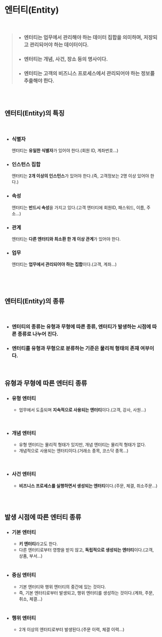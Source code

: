 # **엔터티(Entity)**

<br>

>* ### 엔터티는 업무에서 관리해야 하는 데이터 집합을 의미하며, 저장되고 관리되어야 하는 데이터이다.
>* ### 엔터티는 **개념, 사건, 장소 등의 명사**이다.
>* ### 엔터티는 고객의 비즈니스 프로세스에서 관리되어야 하는 정보를 추출해야 한다.

<br><br>

## **엔터티(Entity)의 특징**

<br>


* ### **식별자**
  엔터티는 **유일한 식별자**가 있어야 한다.(회원 ID, 계좌번호...)  

* ### **인스턴스 집합**
  엔터티는 **2개 이상의 인스턴스**가 있어야 한다.(즉, 고객정보는 2명 이상 있어야 한다.)  

* ### **속성**
  엔터티는 **반드시 속성**을 가지고 있다.(고객 엔터티에 회원ID, 패스워드, 이름, 주소...)  
* ### **관계**
  엔터티는 **다른 엔터티와 최소환 한 개 이상 관계**가 있어야 한다.  
* ### **업무**
  엔터티는 **업무에서 관리되어야 하는 집합**이다.(고객, 계좌...)

<br><br><br>

## **엔터티(Entity)의 종류**

<br>

* ### 엔터티의 종류는 유형과 무형에 따른 종류, 엔터티가 발생하는 시점에 따른 종류로 나누어 진다.
* ### 엔터티를 유형과 무형으로 분류하는 기준은 물리적 형태의 존재 여부이다.
  
<br>

## 유형과 무형에 따른 엔터티 종류
* ### **유형 엔터티**
  * 업무에서 도출되며 **지속적으로 사용되는 엔터티**이다.(고객, 강사, 사원...)  
<br>

* ### **개념 엔터티**
  * 유형 엔터티는 물리적 형태가 있지만, 개념 엔터티는 물리적 형태가 없다.
  * 개념적으로 사용되는 엔터티이다.(거래소 종목, 코스닥 종목...)  
<br>

* ### **사건 엔터티**
  * **비즈니스 프로세스를 실행하면서 생성되는 엔터티**이다.(주문, 체결, 취소주문...)

<br><br>

## 발생 시점에 따른 엔터티 종류
* ### **기본 엔터티**
  * **키 엔터티**라고도 한다.
  * 다른 엔터티로부터 영향을 받지 않고, **독립적으로 생성되는 엔터티**이다.(고객, 상품, 부서...)  
    <br>
* ### **중심 엔터티**
  * 기본 엔터티와 행위 엔터티의 중간에 있는 것이다.
  * 즉, 기본 엔터티로부터 발생되고, 행위 엔터티를 생성하는 것이다.(계좌, 주문, 취소, 체결...)  
  <br>
* ### **행위 엔터티**
  * 2개 이상의 엔터티로부터 발생된다.(주문 이력, 체결 이력...)